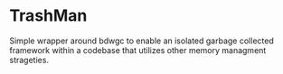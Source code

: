 TrashMan
========

Simple wrapper around bdwgc to enable an isolated garbage collected framework within a codebase that utilizes other memory managment strageties.
